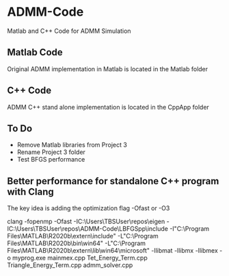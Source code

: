 # ADMM-Code
Matlab and C++ Code for ADMM Simulation

## Matlab Code
Original ADMM implementation in Matlab is located in the Matlab folder

## C++ Code
ADMM C++ stand alone implementation is located in the CppApp folder

## To Do
* Remove Matlab libraries from Project 3
* Rename Project 3 folder
* Test BFGS performance

## Better performance for standalone C++ program with Clang

The key idea is adding the optimization flag -Ofast or -O3

clang -fopenmp -Ofast -IC:\Users\TBSUser\repos\eigen -IC:\Users\TBSUser\repos\ADMM-Code\LBFGSpp\include -I"C:\Program Files\MATLAB\R2020b\extern\include" -L"C:\Program Files\MATLAB\R2020b\bin\win64" -L"C:\Program Files\MATLAB\R2020b\extern\lib\win64\microsoft" -llibmat -llibmx -llibmex -o myprog.exe mainmex.cpp Tet_Energy_Term.cpp Triangle_Energy_Term.cpp admm_solver.cpp 

